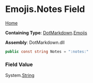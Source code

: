 # Emojis\.Notes Field

[Home](../../../README.md)

**Containing Type**: [DotMarkdown](../../README.md)\.[Emojis](../README.md)

**Assembly**: DotMarkdown\.dll

```csharp
public const string Notes = ":notes:"
```

### Field Value

System\.[String](https://docs.microsoft.com/en-us/dotnet/api/system.string)